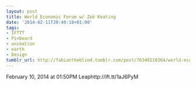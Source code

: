 ```yaml
---
layout: post
title: World Economic Forum w/ Zoë Keating
date: '2014-02-11T20:40:18+01:00'
tags:
- IFTTT
- Pinboard
- animation
- earth
- Design
tumblr_url: http://fabiantheblind.tumblr.com/post/76346510364/world-economic-forum-w-zoe-keating
---
```

February 10, 2014 at 01:50PM
Leaphttp://ift.tt/1aJ6PyM
